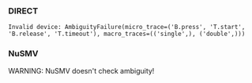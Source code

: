 ### DIRECT
```
Invalid device: AmbiguityFailure(micro_trace=('B.press', 'T.start', 'B.release', 'T.timeout'), macro_traces=(('single',), ('double',)))
```

### NuSMV

WARNING: NuSMV doesn't check ambiguity!